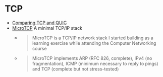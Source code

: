 TCP
===


* [Comparing TCP and QUIC](https://www.potaroo.net/ispcol/2022-11/quicvtcp.html)
* [MicroTCP](https://github.com/cozis/microtcp)  A minimal TCP/IP stack 
    * > MicroTCP is a TCP/IP network stack I started building as a learning exercise while attending the Computer Networking course
    * > MicroTCP implements ARP (RFC 826, complete), IPv4 (no fragmentation), ICMP (minimum necessary to reply to pings) and TCP (complete but not stress-tested)
